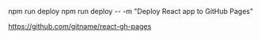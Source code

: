 

npm run deploy
npm run deploy -- -m "Deploy React app to GitHub Pages"


https://github.com/gitname/react-gh-pages






